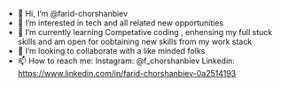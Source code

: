 - 👋 Hi, I’m @farid-chorshanbiev
- 👀 I’m interested in tech and all related new opportunities
- 🌱 I’m currently learning Competative coding , enhensing my full stuck skills and am open for oobtaining new skills from my work stack
- 💞️ I’m looking to collaborate with a like minded folks
- 📫 How to reach me:
Instagram: @f_chorshanbiev 
Linkedin: https://www.linkedin.com/in/farid-chorshanbiev-0a2514193

<!---
farid-chorshanbiev/farid-chorshanbiev is a ✨ special ✨ repository because its `README.md` (this file) appears on your GitHub profile.
You can click the Preview link to take a look at your changes.
--->
